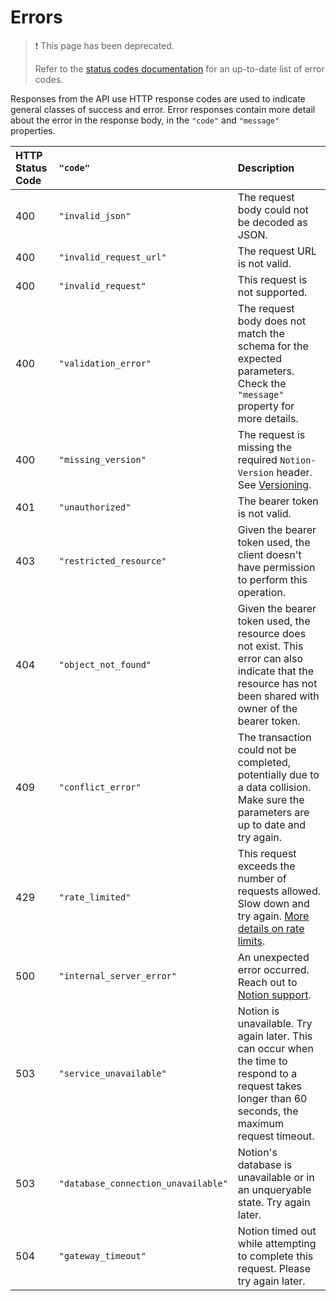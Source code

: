 # Errors

> ❗️ This page has been deprecated.
> 
> Refer to the [status codes documentation](ref:status-codes) for an up-to-date list of error codes.

Responses from the API use HTTP response codes are used to indicate general classes of success and error. Error responses contain more detail about the error in the response body, in the `"code"` and `"message"` properties.

| HTTP Status Code | `"code"`                            | Description                                                                                                                                                          |
| :--------------- | :---------------------------------- | :------------------------------------------------------------------------------------------------------------------------------------------------------------------- |
| 400              | `"invalid_json"`                    | The request body could not be decoded as JSON.                                                                                                                       |
| 400              | `"invalid_request_url"`             | The request URL is not valid.                                                                                                                                        |
| 400              | `"invalid_request"`                 | This request is not supported.                                                                                                                                       |
| 400              | `"validation_error"`                | The request body does not match the schema for the expected parameters. Check the `"message"` property for more details.                                             |
| 400              | `"missing_version"`                 | The request is missing the required `Notion-Version` header. See [Versioning](ref:versioning).                                                                       |
| 401              | `"unauthorized"`                    | The bearer token is not valid.                                                                                                                                       |
| 403              | `"restricted_resource"`             | Given the bearer token used, the client doesn't have permission to perform this operation.                                                                           |
| 404              | `"object_not_found"`                | Given the bearer token used, the resource does not exist. This error can also indicate that the resource has not been shared with owner of the bearer token.         |
| 409              | `"conflict_error"`                  | The transaction could not be completed, potentially due to a data collision. Make sure the parameters are up to date and try again.                                  |
| 429              | `"rate_limited"`                    | This request exceeds the number of requests allowed. Slow down and try again. [More details on rate limits](https://developers.notion.com/reference/request-limits). |
| 500              | `"internal_server_error"`           | An unexpected error occurred. Reach out to [Notion support](https://www.notion.so/notion/Notion-Official-83715d7703ee4b8699b5e659a4712dd8?target=intercom).          |
| 503              | `"service_unavailable"`             | Notion is unavailable. Try again later. This can occur when the time to respond to a request takes longer than 60 seconds, the maximum request timeout.              |
| 503              | `"database_connection_unavailable"` | Notion's database is unavailable or in an unqueryable state.  Try again later.                                                                                       |
| 504              | `"gateway_timeout"`                 | Notion timed out while attempting to complete this request. Please try again later.                                                                                  |
